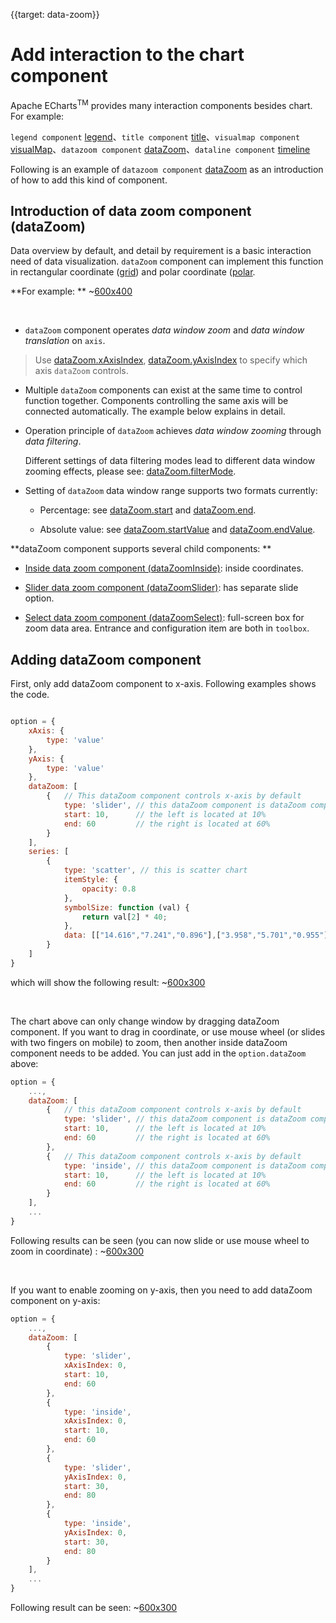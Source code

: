 
{{target: data-zoom}}

# Add interaction to the chart component

Apache ECharts<sup>TM</sup> provides many interaction components besides chart. For example:

`legend component` [legend](option.html#legend)、`title component` [title](option.html#title)、`visualmap component` [visualMap](option.html#visualMap)、`datazoom component` [dataZoom](option.html#dataZoom)、`dataline component` [timeline](option.html#timeline)

Following is an example of `datazoom component` [dataZoom](option.html#dataZoom) as an introduction of how to add this kind of component.



## Introduction of data zoom component (dataZoom)

Data overview by default, and detail by requirement is a basic interaction need of data visualization. `dataZoom` component can implement this function in rectangular coordinate ([grid](option.html#grid)) and polar coordinate ([polar](option.html#polar).


**For example: **
~[600x400](${galleryViewPath}doc-example/scatter-dataZoom-all&edit=1&reset=1)

<br>

+ `dataZoom` component operates *data window zoom* and *data window translation* on `axis`.

> Use [dataZoom.xAxisIndex](option.html#dataZoom.xAxisIndex), [dataZoom.yAxisIndex](option.html#dataZoom.yAxisIndex) to specify which axis `dataZoom` controls.

+ Multiple `dataZoom` components can exist at the same time to control function together. Components controlling the same axis will be connected automatically. The example below explains in detail.

+ Operation principle of `dataZoom` achieves *data window zooming* through *data filtering*.

    Different settings of data filtering modes lead to different data window zooming effects, please see: [dataZoom.filterMode](option.html#dataZoom.filterMode).

+ Setting of `dataZoom` data window range supports two formats currently:

    + Percentage: see [dataZoom.start](option.html#dataZoom.start) and [dataZoom.end](option.html#dataZoom.end).

    + Absolute value: see [dataZoom.startValue](option.html#dataZoom.startValue) and [dataZoom.endValue](option.html#dataZoom.endValue).



**dataZoom component supports several child components: **

+ [Inside data zoom component (dataZoomInside)](option.html#dataZoom-inside): inside coordinates.

+ [Slider data zoom component (dataZoomSlider)](option.html#dataZoom-slider): has separate slide option.

+ [Select data zoom component (dataZoomSelect)](option.html#toolbox.feature.dataZoom): full-screen box for zoom data area. Entrance and configuration item are both in `toolbox`.



## Adding dataZoom component

First, only add dataZoom component to x-axis. Following examples shows the code.

```javascript

option = {
    xAxis: {
        type: 'value'
    },
    yAxis: {
        type: 'value'
    },
    dataZoom: [
        {   // This dataZoom component controls x-axis by default
            type: 'slider', // this dataZoom component is dataZoom component of slider
            start: 10,      // the left is located at 10%
            end: 60         // the right is located at 60%
        }
    ],
    series: [
        {
            type: 'scatter', // this is scatter chart
            itemStyle: {
                opacity: 0.8
            },
            symbolSize: function (val) {
                return val[2] * 40;
            },
            data: [["14.616","7.241","0.896"],["3.958","5.701","0.955"],["2.768","8.971","0.669"],["9.051","9.710","0.171"],["14.046","4.182","0.536"],["12.295","1.429","0.962"],["4.417","8.167","0.113"],["0.492","4.771","0.785"],["7.632","2.605","0.645"],["14.242","5.042","0.368"]]
        }
    ]
}
```

which will show the following result:
~[600x300](${galleryViewPath}doc-example/scatter-tutorial-dataZoom-1&edit=1&reset=1)

<br>

The chart above can only change window by dragging dataZoom component. If you want to drag in coordinate, or use mouse wheel (or slides with two fingers on mobile) to zoom, then another inside dataZoom component needs to be added. You can just add in the `option.dataZoom` above:

```javascript
option = {
    ...,
    dataZoom: [
        {   // this dataZoom component controls x-axis by default
            type: 'slider', // this dataZoom component is dataZoom component of slider
            start: 10,      // the left is located at 10%
            end: 60         // the right is located at 60%
        },
        {   // This dataZoom component controls x-axis by default
            type: 'inside', // this dataZoom component is dataZoom component of inside
            start: 10,      // the left is located at 10%
            end: 60         // the right is located at 60%
        }
    ],
    ...
}
```

Following results can be seen (you can now slide or use mouse wheel to zoom in coordinate) :
~[600x300](${galleryViewPath}doc-example/scatter-tutorial-dataZoom-2&edit=1&reset=1)


<br>

If you want to enable zooming on y-axis, then you need to add dataZoom component on y-axis:

```javascript
option = {
    ...,
    dataZoom: [
        {
            type: 'slider',
            xAxisIndex: 0,
            start: 10,
            end: 60
        },
        {
            type: 'inside',
            xAxisIndex: 0,
            start: 10,
            end: 60
        },
        {
            type: 'slider',
            yAxisIndex: 0,
            start: 30,
            end: 80
        },
        {
            type: 'inside',
            yAxisIndex: 0,
            start: 30,
            end: 80
        }
    ],
    ...
}
```

Following result can be seen:
~[600x300](${galleryViewPath}doc-example/scatter-tutorial-dataZoom-3&edit=1&reset=1)


